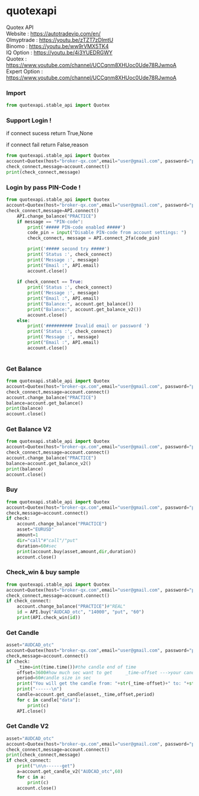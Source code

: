 # quotexapi
Quotex API  
Website    : https://autotradevip.com/en/  
Olmyptrade : https://youtu.be/zTZT7zDlmtU  
Binomo     : https://youtu.be/ww9rVMX5TK4  
IQ Option  : https://youtu.be/4i3YUEDRGWY  
Quotex     : https://www.youtube.com/channel/UCCqnm8XHUoc0Ude78RJwmoA  
Expert Option     : https://www.youtube.com/channel/UCCqnm8XHUoc0Ude78RJwmoA

### Import
```python
from quotexapi.stable_api import Quotex
```

### Support Login !
if connect sucess return True,None  

if connect fail return False,reason  
```python
from quotexapi.stable_api import Quotex
account=Quotex(host="broker-qx.com",email="user@gmail.com", password="pwd")
check_connect,message=account.connect()
print(check_connect,message)
```
### Login by pass PIN-Code !
```python
from quotexapi.stable_api import Quotex
account=Quotex(host="broker-qx.com",email="user@gmail.com", password="pwd")
check_connect,message=API.connect()
    API.change_balance("PRACTICE")
    if message == "PIN-code":
        print('##### PIN-code enabled #####')
        code_pin = input("Disable PIN-code from account settings: ")
        check_connect, message = API.connect_2fa(code_pin)

        print('##### second try #####')
        print('Status :', check_connect)
        print('Message :', message)
        print("Email :", API.email)
        account.close()
    
    if check_connect == True:
        print('Status :', check_connect)
        print('Message :', message)
        print("Email :", API.email)
        print("Balance:", account.get_balance())
        print("Balance:", account.get_balance_v2())
        account.close()
    else:
        print('########## Invalid email or password ')
        print('Status :', check_connect)
        print('Message :', message)
        print("Email :", API.email)
        account.close()
    
```
### Get Balance

```python
from quotexapi.stable_api import Quotex
account=Quotex(host="broker-qx.com",email="user@gmail.com", password="pwd")
check_connect,message=account.connect()
account.change_balance("PRACTICE")
balance=account.get_balance()
print(balance)
account.close()
```

### Get Balance V2

```python
from quotexapi.stable_api import Quotex
account=Quotex(host="broker-qx.com",email="user@gmail.com", password="pwd")
check_connect,message=account.connect()
account.change_balance("PRACTICE")
balance=account.get_balance_v2()
print(balance)
account.close()
```

### Buy
```python
from quotexapi.stable_api import Quotex
account=Quotex(host="broker-qx.com",email="user@gmail.com", password="pwd")
check,message=account.connect()
if check:
    account.change_balance("PRACTICE")
    asset="EURUSD"
    amount=1
    dir="call"#"call"/"put"
    duration=60#sec
    print(account.buy(asset,amount,dir,duration))
    account.close()
```


### Check_win & buy sample

```python
from quotexapi.stable_api import Quotex
account=Quotex(host="broker-qx.com",email="user@gmail.com", password="pwd")
check_connect,message=account.connect()
if check_connect:
    account.change_balance("PRACTICE")#"REAL"
    id = API.buy("AUDCAD_otc", "14000", "put", "60")
    print(API.check_win(id))
```

### Get Candle
```python
asset="AUDCAD_otc"
account=Quotex(host="broker-qx.com",email="user@gmail.com", password="pwd")
check,message=account.connect()
if check:
    _time=int(time.time())#the candle end of time
    offset=3600#how much sec want to get     _time-offset --->your candle <---_time
    period=60#candle size in sec
    print("You will get the candle from: "+str(_time-offset)+" to: "+str(_time))
    print("------\n")
    candle=account.get_candle(asset,_time,offset,period)
    for c in candle["data"]:
        print(c)
    API.close()
```

### Get Candle V2
```python
asset="AUDCAD_otc"
account=Quotex(host="broker-qx.com",email="user@gmail.com", password="pwd")
check_connect,message=account.connect()
print(check_connect,message)
if check_connect: 
    print("\n\n------get")
    a=account.get_candle_v2("AUDCAD_otc",60)
    for c in a:
        print(c)
    account.close()
```
